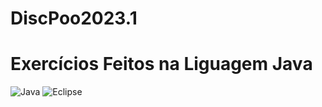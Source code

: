 # DiscPoo2023.1

# Exercícios Feitos na Liguagem Java 
![Java](https://img.shields.io/badge/java-%23ED8B00.svg?style=for-the-badge&logo=java&logoColor=black)
![Eclipse](https://img.shields.io/badge/Eclipse-FE7A16.svg?style=for-the-badge&logo=Eclipse&logoColor=white)



